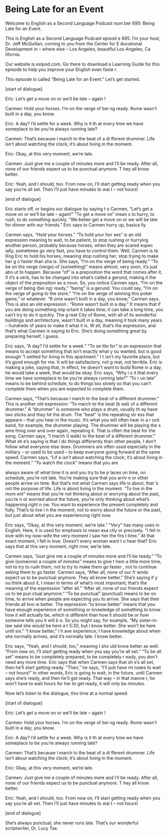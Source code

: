 # Being Late for an Event

Welcome to English as a Second Language Podcast num ber 695: Being Late for an Event.

This is English as a Second Language Podcast episod e 695.  I’m your host, Dr. Jeff McQuillan, coming to you from the Center for E ducational Development in – where else – Los Angeles, beautiful Los Angeles, Ca lifornia.

Our website is eslpod.com.  Go there to download a Learning Guide for this episode to help you improve your English even faste r.

This episode is called “Being Late for an Event.”  Let’s get started.

[start of dialogue]

Eric:  Let’s get a move on or we’ll be late – again !

Carmen:  Hold your horses.  I’m on the verge of bei ng ready.  Rome wasn’t built in a day, you know.

Eric:  A day?  I’d settle for a week.  Why is it th at every time we have someplace to be you’re always running late?

Carmen:  That’s because I march to the beat of a di fferent drummer.  Life isn’t about watching the clock; it’s about living in the moment.

Eric:  Okay, at this very moment, we’re late.

Carmen:  Just give me a couple of minutes more and I’ll be ready.  After all, none of our friends expect us to be punctual anymore.  T hey all know better.

Eric:  Yeah, and I should, too.  From now on, I’ll start getting ready when you say you’re all set.  Then I’ll just have minutes to wai t – not hours!

[end of dialogue]

Eric starts off, or begins our dialogue by saying t o Carmen, “Let’s get a move on or we’ll be late – again!”  “To get a move on” mean s to hurry, to rush, to do something quickly.  “We better get a move on or we will be late for dinner with our friends.”  Eric says to Carmen hurry up, basica lly.

Carmen says, “Hold your horses.”  “To hold your hor ses” is an old expression meaning to wait, to be patient, to stop rushing or hurrying another person, probably because horses, when they are scared espec ially, sometimes go very fast, you have to control them.  Well, Carmen is te lling Eric to hold his horses, meaning stop rushing her, stop trying to make her g o faster than she is.  She says, “I’m on the verge of being ready.”  “To be on  the verge (verge) of (something)” means almost, very soon, it’s just abo ut to happen.  Because “of” is a preposition the word that comes after it, if it’s  a verb, has to be changed into what’s called a gerund, making it the object of the  preposition as a noun.  So, you notice Carmen says, “I’m on the verge of being (bei ng) ready,” “being” is a gerund.  You could say, “I’m on the verge of going to the store.”  “I’m on the verge of winning this poker game,” or whatever.  “R ome wasn’t built in a day, you know,” Carmen says.  This is also an old expression : “Rome wasn’t built in a day.”  It means that if you are doing something imp ortant it takes time; it can take a long time, you can’t try to do it quickly.  The g reat City of Rome, with all of its wonderful buildings and architecture, wasn’t built in a day, meaning it took many years – hundreds of years to make it what it is.  W ell, that’s the expression, and that’s what Carmen is saying to Eric.  She’s doing something great by preparing herself, I guess.

Eric says, “A day?  I’d settle for a week.”  “To se ttle for” is an expression that means to accept something that isn’t exactly what y ou wanted, but is good enough “I settled for living in this apartment.”  I t isn’t my favorite place, but it’s good enough for me.  It will be satisfactory; not g reat, not terrible.  Eric is making a joke, saying that, in effect, he doesn’t want to build Rome in a day, he would take a week, that would be okay.  Eric says, “Why i s it that every time we have someplace to be you’re always running late?”  “To r un late” means to be behind schedule, to do things too slowly so that you can’t  complete them when you are expected to complete them.

Carmen says, “That’s because I march to the beat of  a different drummer.”  This is another old expression: “To march to the beat (b eat) of a different drummer.” A “drummer” is someone who plays a drum, usually th ey have two sticks and they hit the drum.  The “beat” is the repeating str ess that appears – that you hear in the music.  It’s what you will often hear in a r ock band, for example, the drummer playing.  The drummer will be playing the s ame thing over and over again, repeating it.  That is often the beat for the song.  Carmen says, “I march (I walk) to the beat of a different drummer.”  What sh e’s saying is that I do things differently than other people, I don’t follow what everyone else does.  Drummers are often used especially in the military – or used  to be used – to keep everyone going forward at the same speed.  Carmen says, “Lif e isn’t about watching the clock; it’s about living in the moment.”  “To watch  the clock” means that you are

always aware of what time it is and you try to be p laces on time, on schedule, you’re not late.  You’re making sure that you arriv e or other people arrive on time. But that’s not what Carmen says life is about, that ’s not the purpose of life.  Life is about living in the moment.  “To live in the mom ent” means that you’re not thinking about or worrying about the past, you’re n ot worried about the future, you’re only thinking about what’s happening right n ow.  You want to experience the present completely and fully.  That’s to live i n the moment, not to worry about the future or the past, but just about what you are  experiencing right now.

Eric says, “Okay, at this very moment, we’re late.”   “Very” has many uses in English.  Here, it is used for emphasis to mean exa ctly or precisely.  “I fell in love with my now-wife the very moment I saw her the firs t time.”  At that exact moment, I fell in love.  Doesn’t every woman want t o hear that?  Eric says that at this very moment, right now, we’re late.

Carmen says, “Just give me a couple of minutes more  and I’ll be ready.”  “To give (someone) a couple of minutes” means to give t hem a little more time, not to try to rush them, not to try to make them go faster , not to continue asking them to go faster.  Carmen says, “After all, none of our fr iends expect us to be punctual anymore.  They all know better.”  She’s saying if y ou think about it, I mean in terms of what’s most important; that’s the meaning of the expression “after all.” “After all, none of our friends expect us to be pun ctual anymore.”  “To be punctual” (punctual) means to be on time, to arrive  when people are expecting you to arrive.  She says that their friends all kno w better.  The expression “to know better” means that you have enough experience of something or knowledge of something to know how it will actually  be, which is different than how it should be or how someone tells you it will b e.  So you might say, for example, “My sister-in-law said she would be here a t 5:30, but I know better. She won’t be here until six.”  “I know better,” I h ave experience; I have knowledge about when she normally arrives, and it’s  normally late.  I know better.

Eric says, “Yeah, and I should, too,” meaning I sho uld know better as well. “From now on, I’ll start getting ready when you say  you’re all set.”  “To be all set” means to be completely prepared, to be completely r eady, you don’t need any more time.  Eric says that when Carmen says that sh e’s all set, then he’ll start getting ready.  “Then,” he says, “I’ll just have mi nutes to wait – not hours!”  In other words, Eric is going to wait, in the future, until Carmen says she’s ready, and then he’ll get ready.  That way – in that manne r, he won’t have to wait hours for her to get ready, it will only be minutes.

Now let’s listen to the dialogue, this time at a normal speed.

[start of dialogue]

Eric:  Let’s get a move on or we’ll be late – again !

Carmen:  Hold your horses.  I’m on the verge of bei ng ready.  Rome wasn’t built in a day, you know.

Eric:  A day?  I’d settle for a week.  Why is it th at every time we have someplace to be you’re always running late?

Carmen:  That’s because I march to the beat of a di fferent drummer.  Life isn’t about watching the clock; it’s about living in the moment.

Eric:  Okay, at this very moment, we’re late.

Carmen:  Just give me a couple of minutes more and I’ll be ready.  After all, none of our friends expect us to be punctual anymore.  T hey all know better.

Eric:  Yeah, and I should, too.  From now on, I’ll start getting ready when you say you’re all set.  Then I’ll just have minutes to wai t – not hours!

[end of dialogue]

She’s always punctual; she never runs late.  That’s  our wonderful scriptwriter, Dr. Lucy Tse.





